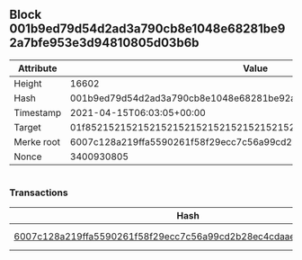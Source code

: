 ## Block 001b9ed79d54d2ad3a790cb8e1048e68281be92a7bfe953e3d94810805d03b6b

Attribute | Value
--- | ---
Height | 16602
Hash | 001b9ed79d54d2ad3a790cb8e1048e68281be92a7bfe953e3d94810805d03b6b
Timestamp | 2021-04-15T06:03:05+00:00
Target | 01f8521521521521521521521521521521521521521521521521521521521521
Merke root | 6007c128a219ffa5590261f58f29ecc7c56a99cd2b28ec4cdaae09c4148c2ceb
Nonce | 3400930805

```

```

### Transactions

Hash | Amount
--- | ---
[6007c128a219ffa5590261f58f29ecc7c56a99cd2b28ec4cdaae09c4148c2ceb](6007c128a219ffa5590261f58f29ecc7c56a99cd2b28ec4cdaae09c4148c2ceb.md) | 10.00000000 SKEPTI 
